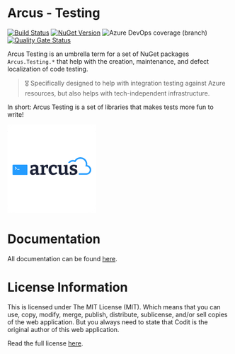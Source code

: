 # Arcus - Testing
[![Build Status](https://dev.azure.com/codit/Arcus/_apis/build/status/Commit%20builds/CI%20-%20Arcus.Testing?branchName=main)](https://dev.azure.com/codit/Arcus/_build/latest?definitionId=804&branchName=main)
[![NuGet Version](https://img.shields.io/nuget/v/Arcus.Testing.Logging.Xunit)](https://www.nuget.org/packages/Arcus.Testing.Logging.Xunit/)
![Azure DevOps coverage (branch)](https://img.shields.io/azure-devops/coverage/codit/arcus/804/main)
[![Quality Gate Status](https://sonarcloud.io/api/project_badges/measure?project=arcus-azure_arcus.testing&metric=alert_status)](https://sonarcloud.io/summary/new_code?id=arcus-azure_arcus.testing)

Arcus Testing is an umbrella term for a set of NuGet packages `Arcus.Testing.*` that help with the creation, maintenance, and defect localization of code testing.

> 🎖️ Specifically designed to help with integration testing against Azure resources, but also helps with tech-independent infrastructure.

In short: Arcus Testing is a set of libraries that makes tests more fun to write!

![Arcus](https://raw.githubusercontent.com/arcus-azure/arcus/master/media/arcus.png)

# Documentation
All documentation can be found [here](https://testing.arcus-azure.net/).

# License Information
This is licensed under The MIT License (MIT). Which means that you can use, copy, modify, merge, publish, distribute, sublicense, and/or sell copies of the web application. But you always need to state that Codit is the original author of this web application.

Read the full license [here](https://github.com/arcus-azure/arcus.testing/blob/master/LICENSE).

